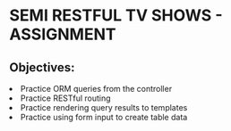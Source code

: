 <h1>SEMI RESTFUL TV SHOWS - ASSIGNMENT</h1>

<h2>Objectives:</h2>

<li> Practice ORM queries from the controller</li>
<li> Practice RESTful routing</li>
<li> Practice rendering query results to templates</li>
<li> Practice using form input to create table data</li>